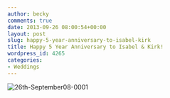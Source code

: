 ```yaml
---
author: becky
comments: true
date: 2013-09-26 08:00:54+00:00
layout: post
slug: happy-5-year-anniversary-to-isabel-kirk
title: Happy 5 Year Anniversary to Isabel & Kirk!
wordpress_id: 4265
categories:
- Weddings
---
```


![26th-September08-0001](http://www.beckyjenson.com/wp-content/uploads/2013/01/26th-September08-0001.jpg)
